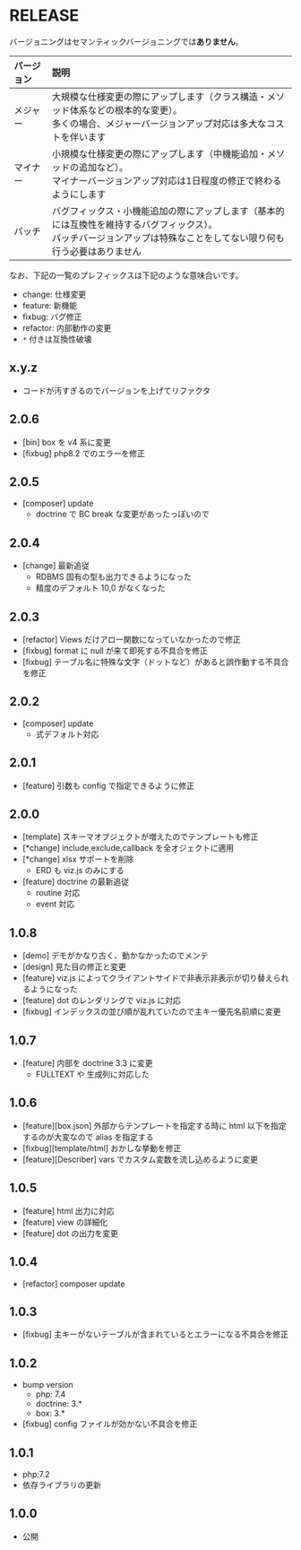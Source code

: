 # RELEASE

バージョニングはセマンティックバージョニングでは**ありません**。

| バージョン   | 説明
|:--           |:--
| メジャー     | 大規模な仕様変更の際にアップします（クラス構造・メソッド体系などの根本的な変更）。<br>多くの場合、メジャーバージョンアップ対応は多大なコストを伴います
| マイナー     | 小規模な仕様変更の際にアップします（中機能追加・メソッドの追加など）。<br>マイナーバージョンアップ対応は1日程度の修正で終わるようにします
| パッチ       | バグフィックス・小機能追加の際にアップします（基本的には互換性を維持するバグフィックス）。<br>パッチバージョンアップは特殊なことをしてない限り何も行う必要はありません

なお、下記の一覧のプレフィックスは下記のような意味合いです。

- change: 仕様変更
- feature: 新機能
- fixbug: バグ修正
- refactor: 内部動作の変更
- `*` 付きは互換性破壊

## x.y.z

- コードが汚すぎるのでバージョンを上げてリファクタ

## 2.0.6

- [bin] box を v4 系に変更
- [fixbug] php8.2 でのエラーを修正

## 2.0.5

- [composer] update
  - doctrine で BC break な変更があったっぽいので

## 2.0.4

- [change] 最新追従
  - RDBMS 固有の型も出力できるようになった
  - 精度のデフォルト 10,0 がなくなった

## 2.0.3

- [refactor] Views だけアロー関数になっていなかったので修正
- [fixbug] format に null が来て即死する不具合を修正
- [fixbug] テーブル名に特殊な文字（ドットなど）があると誤作動する不具合を修正

## 2.0.2

- [composer] update
  - 式デフォルト対応

## 2.0.1

- [feature] 引数も config で指定できるように修正

## 2.0.0

- [template] スキーマオブジェクトが増えたのでテンプレートも修正
- [*change] include,exclude,callback を全オジェクトに適用
- [*change] xlsx サポートを削除
  - ERD も viz.js のみにする
- [feature] doctrine の最新追従
  - routine 対応
  - event 対応

## 1.0.8

- [demo] デモがかなり古く、動かなかったのでメンテ
- [design] 見た目の修正と変更
- [feature] viz.js によってクライアントサイドで非表示非表示が切り替えられるようになった
- [feature] dot のレンダリングで viz.js に対応
- [fixbug] インデックスの並び順が乱れていたので主キー優先名前順に変更

## 1.0.7

- [feature] 内部を doctrine 3.3 に変更
  - FULLTEXT や 生成列に対応した

## 1.0.6

- [feature][box.json] 外部からテンプレートを指定する時に html 以下を指定するのが大変なので alias を指定する
- [fixbug][template/html] おかしな挙動を修正
- [feature][Describer] vars でカスタム変数を流し込めるように変更

## 1.0.5

- [feature] html 出力に対応
- [feature] view の詳細化
- [feature] dot の出力を変更

## 1.0.4

- [refactor] composer update

## 1.0.3

- [fixbug] 主キーがないテーブルが含まれているとエラーになる不具合を修正

## 1.0.2

- bump version
  - php: 7.4
  - doctrine: 3.*
  - box: 3.*
- [fixbug] config ファイルが効かない不具合を修正

## 1.0.1

- php:7.2
- 依存ライブラリの更新

## 1.0.0

- 公開
